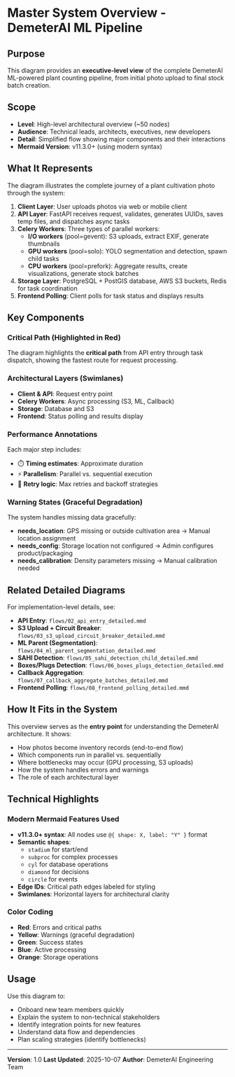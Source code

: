 # Master System Overview - DemeterAI ML Pipeline

## Purpose

This diagram provides an **executive-level view** of the complete DemeterAI ML-powered plant counting pipeline, from initial photo upload to final stock batch creation.

## Scope

- **Level**: High-level architectural overview (~50 nodes)
- **Audience**: Technical leads, architects, executives, new developers
- **Detail**: Simplified flow showing major components and their interactions
- **Mermaid Version**: v11.3.0+ (using modern syntax)

## What It Represents

The diagram illustrates the complete journey of a plant cultivation photo through the system:

1. **Client Layer**: User uploads photos via web or mobile client
2. **API Layer**: FastAPI receives request, validates, generates UUIDs, saves temp files, and dispatches async tasks
3. **Celery Workers**: Three types of parallel workers:
   - **I/O workers** (pool=gevent): S3 uploads, extract EXIF, generate thumbnails
   - **GPU workers** (pool=solo): YOLO segmentation and detection, spawn child tasks
   - **CPU workers** (pool=prefork): Aggregate results, create visualizations, generate stock batches
4. **Storage Layer**: PostgreSQL + PostGIS database, AWS S3 buckets, Redis for task coordination
5. **Frontend Polling**: Client polls for task status and displays results

## Key Components

### Critical Path (Highlighted in Red)
The diagram highlights the **critical path** from API entry through task dispatch, showing the fastest route for request processing.

### Architectural Layers (Swimlanes)
- **Client & API**: Request entry point
- **Celery Workers**: Async processing (S3, ML, Callback)
- **Storage**: Database and S3
- **Frontend**: Status polling and results display

### Performance Annotations
Each major step includes:
- ⏱️ **Timing estimates**: Approximate duration
- ⚡ **Parallelism**: Parallel vs. sequential execution
- 🔄 **Retry logic**: Max retries and backoff strategies

### Warning States (Graceful Degradation)
The system handles missing data gracefully:
- **needs_location**: GPS missing or outside cultivation area → Manual location assignment
- **needs_config**: Storage location not configured → Admin configures product/packaging
- **needs_calibration**: Density parameters missing → Manual calibration needed

## Related Detailed Diagrams

For implementation-level details, see:

- **API Entry**: `flows/02_api_entry_detailed.mmd`
- **S3 Upload + Circuit Breaker**: `flows/03_s3_upload_circuit_breaker_detailed.mmd`
- **ML Parent (Segmentation)**: `flows/04_ml_parent_segmentation_detailed.mmd`
- **SAHI Detection**: `flows/05_sahi_detection_child_detailed.mmd`
- **Boxes/Plugs Detection**: `flows/06_boxes_plugs_detection_detailed.mmd`
- **Callback Aggregation**: `flows/07_callback_aggregate_batches_detailed.mmd`
- **Frontend Polling**: `flows/08_frontend_polling_detailed.mmd`

## How It Fits in the System

This overview serves as the **entry point** for understanding the DemeterAI architecture. It shows:

- How photos become inventory records (end-to-end flow)
- Which components run in parallel vs. sequentially
- Where bottlenecks may occur (GPU processing, S3 uploads)
- How the system handles errors and warnings
- The role of each architectural layer

## Technical Highlights

### Modern Mermaid Features Used
- **v11.3.0+ syntax**: All nodes use `@{ shape: X, label: "Y" }` format
- **Semantic shapes**:
  - `stadium` for start/end
  - `subproc` for complex processes
  - `cyl` for database operations
  - `diamond` for decisions
  - `circle` for events
- **Edge IDs**: Critical path edges labeled for styling
- **Swimlanes**: Horizontal layers for architectural clarity

### Color Coding
- **Red**: Errors and critical paths
- **Yellow**: Warnings (graceful degradation)
- **Green**: Success states
- **Blue**: Active processing
- **Orange**: Storage operations

## Usage

Use this diagram to:
- Onboard new team members quickly
- Explain the system to non-technical stakeholders
- Identify integration points for new features
- Understand data flow and dependencies
- Plan scaling strategies (identify bottlenecks)

---

**Version**: 1.0
**Last Updated**: 2025-10-07
**Author**: DemeterAI Engineering Team
